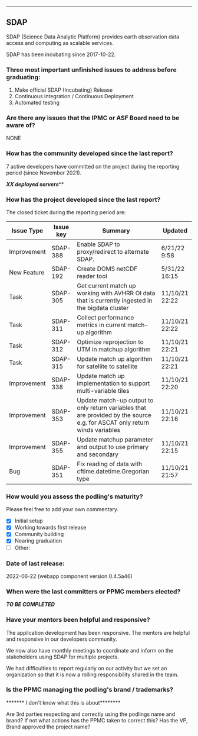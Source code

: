 --------------------
## SDAP

SDAP (Science Data Analytic Platform) provides earth observation data access and computing as scalable services.

SDAP has been incubating since 2017-10-22.

### Three most important unfinished issues to address before graduating:


1. Make official SDAP (Incubating) Release
2. Continuous Integration / Continuous Deployment
3. Automated testing


### Are there any issues that the IPMC or ASF Board need to be aware of?

NONE


### How has the community developed since the last report?

7 active developers have committed on the project during the reporting period (since November 2021).

*****XX deployed servers*******


### How has the project developed since the last report?

The closed ticket during the reporting period are:

| Issue Type  | Issue key | Summary                                                                                                                    | Updated        |
| ----------- | --------- | -------------------------------------------------------------------------------------------------------------------------- | -------------- |
| Improvement | SDAP-388  | Enable SDAP to proxy/redirect to alternate SDAP.                                                                           | 6/21/22 9:58   |
| New Feature | SDAP-192  | Create DOMS netCDF reader tool                                                                                             | 5/31/22 16:15  |
| Task        | SDAP-305  | Get current match up working with AVHRR OI data that is currently ingested in the bigdata cluster                          | 11/10/21 22:22 |
| Task        | SDAP-311  | Collect performance metrics in current match-up algorithm                                                                  | 11/10/21 22:22 |
| Task        | SDAP-312  | Optimize reprojection to UTM in matchup algorithm                                                                          | 11/10/21 22:21 |
| Task        | SDAP-315  | Update match up algorithm for satellite to satellite                                                                       | 11/10/21 22:21 |
| Improvement | SDAP-338  | Update match up implementation to support multi-variable tiles                                                             | 11/10/21 22:20 |
| Improvement | SDAP-353  | Update match-up output to only return variables that are provided by the source e.g. for ASCAT only return winds variables | 11/10/21 22:16 |
| Improvement | SDAP-355  | Update matchup parameter and output to use primary and secondary                                                           | 11/10/21 22:15 |
| Bug         | SDAP-351  | Fix reading of data with cftime.datetime.Gregorian type                                                                    | 11/10/21 21:57 |

 ### How would you assess the podling's maturity?
Please feel free to add your own commentary.

  - [x] Initial setup
  - [x] Working towards first release
  - [x] Community building
  - [x] Nearing graduation
  - [ ] Other:

### Date of last release:

  2022-06-22 (webapp component version 0.4.5a46)

### When were the last committers or PPMC members elected?

*******TO BE COMPLETED*******


### Have your mentors been helpful and responsive?

The application development has been responsive. The mentors are helpful and responsive in our developers community.

We now also have monthly meetings to coordinate and inform on the stakeholders using SDAP for multiple projects.

We had difficulties to report regularly on our activity but we set an organization so that it is now a rolling responsibility shared in the team.


### Is the PPMC managing the podling's brand / trademarks?

******* I don't know what this is about********

Are 3rd parties respecting and correctly using the podlings
name and brand? If not what actions has the PPMC taken to
correct this? Has the VP, Brand approved the project name?
